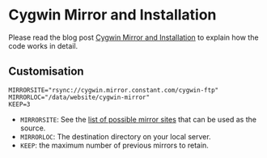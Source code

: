 # Cygwin Mirror and Installation

Please read the blog post [Cygwin Mirror and Installation](http://blog.abbey1.org.uk/index.php/technology/cygwin-mirror-and-installation) to explain how the code works in detail.

## Customisation

```shell
MIRRORSITE="rsync://cygwin.mirror.constant.com/cygwin-ftp"
MIRRORLOC="/data/website/cygwin-mirror"
KEEP=3
```

* `MIRRORSITE`: See the [list of possible mirror sites](https://cygwin.com/mirrors.html) that can be used as the source.
* `MIRRORLOC`: The destination directory on your local server.
* `KEEP`: the maximum number of previous mirrors to retain.
